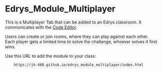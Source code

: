 # Edrys_Module_Multiplayer

This is a Multiplayer Tab that can be added to an Edrys classroom. It communicates with the [Code Editor](https://github.com/jh-488/Edrys_Code_Editor). 

Users can create or join rooms, where they can play against each other. Each player gets a limited time to solve the challenge, whoever solves it first wins.

Use this URL to add the module to your class:

```
    https://jh-488.github.io/edrys_module_multiplayer/index.html
```

